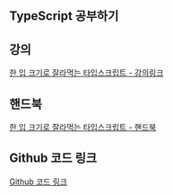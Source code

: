 ## TypeScript 공부하기

## 강의
[한 입 크기로 잘라먹는 타입스크립트 - 강의링크](https://inf.run/EvrS5)

## 핸드북
[한 입 크기로 잘라먹는 타입스크립트 - 핸드북](https://ts.winterlood.com/)

## Github 코드 링크
[Github 코드 링크](https://github.com/winterlood/onebite-typescript)